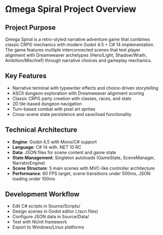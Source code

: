 # Ωmega Spiral Project Overview

## Project Purpose
Ωmega Spiral is a retro-styled narrative adventure game that combines classic CRPG mechanics with modern Godot 4.5 + C# 14 implementation. The game features multiple interconnected scenes that test player alignment with Dreamweaver archetypes (Hero/Light, Shadow/Wrath, Ambition/Mischief) through narrative choices and gameplay mechanics.

## Key Features
- Narrative terminal with typewriter effects and choice-driven storytelling
- ASCII dungeon exploration with Dreamweaver alignment scoring
- Classic CRPG party creation with classes, races, and stats
- 2D tile-based dungeon navigation
- Turn-based combat with pixel art sprites
- Cross-scene state persistence and save/load functionality

## Technical Architecture
- **Engine**: Godot 4.5 with Mono/C# support
- **Language**: C# 14 with .NET 10 RC
- **Data**: JSON files for scene content and game state
- **State Management**: Singleton autoloads (GameState, SceneManager, NarratorEngine)
- **Scene Structure**: 5 main scenes with MVC-like controller architecture
- **Performance**: 60 FPS target, scene transitions under 500ms, JSON loading under 100ms

## Development Workflow
- Edit C# scripts in Source/Scripts/
- Design scenes in Godot editor (.tscn files)
- Configure JSON data in Source/Data/
- Test with NUnit framework
- Export to Windows/Linux platforms